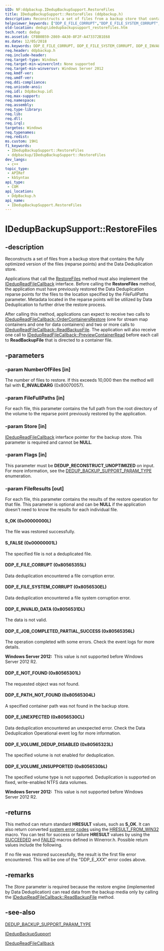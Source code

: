 ```yaml
---
UID: NF:ddpbackup.IDedupBackupSupport.RestoreFiles
title: IDedupBackupSupport::RestoreFiles (ddpbackup.h)
description: Reconstructs a set of files from a backup store that contains the fully optimized version of the files (reparse points) and the Data Deduplication store.
helpviewer_keywords: ["DDP_E_FILE_CORRUPT","DDP_E_FILE_SYSTEM_CORRUPT","DDP_E_INVALID_DATA","DDP_E_JOB_COMPLETED_PARTIAL_SUCCESS","DDP_E_NOT_FOUND","DDP_E_PATH_NOT_FOUND","DDP_E_UNEXPECTED","DDP_E_VOLUME_DEDUP_DISABLED","DDP_E_VOLUME_UNSUPPORTED","IDedupBackupSupport interface [Data Deduplication API]","RestoreFiles method","IDedupBackupSupport.RestoreFiles","IDedupBackupSupport::RestoreFiles","RestoreFiles","RestoreFiles method [Data Deduplication API]","RestoreFiles method [Data Deduplication API]","IDedupBackupSupport interface","S_FALSE","S_OK","ddpbackup/IDedupBackupSupport::RestoreFiles","dedup.idedupbackupsupport_restorefile","dedup.idedupbackupsupport_restorefiles"]
old-location: dedup\idedupbackupsupport_restorefiles.htm
tech.root: dedup
ms.assetid: CFBB0B59-2869-4A30-8F2F-A473372B1E68
ms.date: 12/05/2018
ms.keywords: DDP_E_FILE_CORRUPT, DDP_E_FILE_SYSTEM_CORRUPT, DDP_E_INVALID_DATA, DDP_E_JOB_COMPLETED_PARTIAL_SUCCESS, DDP_E_NOT_FOUND, DDP_E_PATH_NOT_FOUND, DDP_E_UNEXPECTED, DDP_E_VOLUME_DEDUP_DISABLED, DDP_E_VOLUME_UNSUPPORTED, IDedupBackupSupport interface [Data Deduplication API],RestoreFiles method, IDedupBackupSupport.RestoreFiles, IDedupBackupSupport::RestoreFiles, RestoreFiles, RestoreFiles method [Data Deduplication API], RestoreFiles method [Data Deduplication API],IDedupBackupSupport interface, S_FALSE, S_OK, ddpbackup/IDedupBackupSupport::RestoreFiles, dedup.idedupbackupsupport_restorefile, dedup.idedupbackupsupport_restorefiles
req.header: ddpbackup.h
req.include-header: 
req.target-type: Windows
req.target-min-winverclnt: None supported
req.target-min-winversvr: Windows Server 2012
req.kmdf-ver: 
req.umdf-ver: 
req.ddi-compliance: 
req.unicode-ansi: 
req.idl: DdpBackup.idl
req.max-support: 
req.namespace: 
req.assembly: 
req.type-library: 
req.lib: 
req.dll: 
req.irql: 
targetos: Windows
req.typenames: 
req.redist: 
ms.custom: 19H1
f1_keywords:
 - IDedupBackupSupport::RestoreFiles
 - ddpbackup/IDedupBackupSupport::RestoreFiles
dev_langs:
 - c++
topic_type:
 - APIRef
 - kbSyntax
api_type:
 - COM
api_location:
 - DdpBackup.h
api_name:
 - IDedupBackupSupport.RestoreFiles
---
```


# IDedupBackupSupport::RestoreFiles


## -description

Reconstructs a set of files from a backup store that contains the fully optimized version of the files 
     (reparse points) and the Data Deduplication store.

Applications that call the 
    <a href="https://docs.microsoft.com/previous-versions/windows/desktop/api/ddpbackup/nf-ddpbackup-idedupbackupsupport-restorefiles">RestoreFiles</a> method must also implement 
    the <a href="https://docs.microsoft.com/previous-versions/windows/desktop/api/ddpbackup/nn-ddpbackup-idedupreadfilecallback">IDedupReadFileCallback</a> interface. Before 
    calling the <b>RestoreFiles</b> method, the 
    application must have previously restored the Data Deduplication reparse points for the files to the location 
    specified by the <i>FileFullPaths</i> parameter. Metadata located in the reparse points will be 
    utilized by Data Deduplication to further drive the restore process.

After calling this method, applications can expect to receive two calls to 
    <a href="https://docs.microsoft.com/previous-versions/windows/desktop/api/ddpbackup/nf-ddpbackup-idedupreadfilecallback-ordercontainersrestore">IDedupReadFileCallback::OrderContainersRestore</a> 
    (one for stream map containers and one for data containers) and two or more calls to 
    <a href="https://docs.microsoft.com/previous-versions/windows/desktop/api/ddpbackup/nf-ddpbackup-idedupreadfilecallback-readbackupfile">IDedupReadFileCallback::ReadBackupFile</a>. 
    The application will also receive one call to 
    <a href="https://docs.microsoft.com/previous-versions/windows/desktop/api/ddpbackup/nf-ddpbackup-idedupreadfilecallback-previewcontainerread">IDedupReadFileCallback::PreviewContainerRead</a> 
    before each call to 
    <b>ReadBackupFile</b> that is directed 
    to a container file.

## -parameters

### -param NumberOfFiles [in]

The number of files to restore. If this exceeds 10,000 then the method will fail with 
      <b>E_INVALIDARG</b> (0x80070057).

### -param FileFullPaths [in]

For each file, this parameter contains the full path from the root directory of the volume to the reparse 
      point previously restored by the application.

### -param Store [in]

<a href="https://docs.microsoft.com/previous-versions/windows/desktop/api/ddpbackup/nn-ddpbackup-idedupreadfilecallback">IDedupReadFileCallback</a> interface pointer 
      for the backup store. This parameter is required and cannot be <b>NULL</b>.

### -param Flags [in]

This parameter must be <b>DEDUP_RECONSTRUCT_UNOPTIMIZED</b> on input. For more 
      information, see the 
      <a href="/windows/win32/api/ddpbackup/ne-ddpbackup-dedup_backup_support_param_type">DEDUP_BACKUP_SUPPORT_PARAM_TYPE</a> 
       enumeration.

### -param FileResults [out]

For each file, this parameter contains the results of the restore operation for that file. This parameter 
      is optional and can be <b>NULL</b> if the application doesn't need to know the results for each individual file.



#### S_OK (0x00000000L)

The file was restored successfully.



#### S_FALSE (0x00000001L)

The specified file is not a deduplicated file.



#### DDP_E_FILE_CORRUPT (0x80565355L)

Data deduplication encountered a file corruption error.



#### DDP_E_FILE_SYSTEM_CORRUPT (0x8056530EL)

Data deduplication encountered a file system corruption error.



#### DDP_E_INVALID_DATA (0x8056531DL)

The data is not valid.



#### DDP_E_JOB_COMPLETED_PARTIAL_SUCCESS (0x80565356L)

The operation completed with some errors. Check the event logs for more details.

<b>Windows Server 2012:  </b>This value is not supported before Windows Server 2012 R2.



#### DDP_E_NOT_FOUND (0x80565301L)

The requested object was not found.



#### DDP_E_PATH_NOT_FOUND (0x80565304L)

A specified container path was not found in the backup store.



#### DDP_E_UNEXPECTED (0x8056530CL)

Data deduplication encountered an unexpected error. Check the Data Deduplication Operational event log 
        for more information.



#### DDP_E_VOLUME_DEDUP_DISABLED (0x80565323L)

The specified volume is not enabled for deduplication.



#### DDP_E_VOLUME_UNSUPPORTED (0x8056530bL)

The specified volume type is not supported. Deduplication is supported on fixed, write-enabled NTFS data 
         volumes.

<b>Windows Server 2012:  </b>This value is not supported before Windows Server 2012 R2.

## -returns

This method can return standard <b>HRESULT</b> values, such as 
       <b>S_OK</b>. It can also return converted 
       <a href="https://docs.microsoft.com/windows/desktop/Debug/system-error-codes">system error codes</a> using the 
       <a href="https://docs.microsoft.com/windows/desktop/api/winerror/nf-winerror-hresult_from_win32">HRESULT_FROM_WIN32</a> macro. You can test for success 
       or failure <b>HRESULT</b> values by using the 
       <a href="https://docs.microsoft.com/windows/desktop/api/winerror/nf-winerror-succeeded">SUCCEEDED</a> and 
       <a href="https://docs.microsoft.com/windows/desktop/api/winerror/nf-winerror-failed">FAILED</a> macros defined in Winerror.h. Possible 
       return values include the following.

If no file was restored successfully, the result is the first file error encountered. This will be one of the 
       "DDP_E_<i>XXX</i>" error codes above.

## -remarks

The <i>Store</i> parameter is required because the restore engine (implemented by Data 
    Deduplication) can read data from the backup media only by calling the 
    <a href="https://docs.microsoft.com/previous-versions/windows/desktop/api/ddpbackup/nf-ddpbackup-idedupreadfilecallback-readbackupfile">IDedupReadFileCallback::ReadBackupFile</a> 
    method.

## -see-also

<a href="/windows/win32/api/ddpbackup/ne-ddpbackup-dedup_backup_support_param_type">DEDUP_BACKUP_SUPPORT_PARAM_TYPE</a>



<a href="https://docs.microsoft.com/previous-versions/windows/desktop/api/ddpbackup/nn-ddpbackup-idedupbackupsupport">IDedupBackupSupport</a>



<a href="https://docs.microsoft.com/previous-versions/windows/desktop/api/ddpbackup/nn-ddpbackup-idedupreadfilecallback">IDedupReadFileCallback</a>

